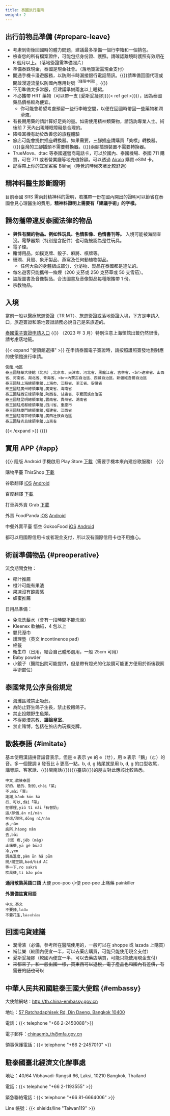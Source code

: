 ```yaml
---
title: 泰國旅行指南
weight: 2
---
```


## 出行前物品準備 {#prepare-leave}

<!-- 請控制篇幅 列出更必要的專案 -->

- 考慮到術後回國時的體力問題，建議最多準備一個行李箱和一個揹包。
- 檢查您的所有檔案證件，可能包括身份證、護照。請確認離境時護照有效期在 6 個月以上。（落地簽證需準備照片）
- 準備泰銖現金，泰國是現金社會。（落地簽證需現金支付）
- 開通手機卡漫遊服務，以防刷卡時漏接銀行電話簡訊。{{<local zh-cn>}}請準備回國代理或開啟漫遊流量以防國內應用封號<sup>（僅限中國）</sup>。{{</local>}}
- 不用準備太多常服，但建議準備兩套以上睡裙。
- 不必攜帶 HRT 藥物（可以帶一支 [愛斯妥凝膠]({{< ref gel >}})），因為泰國藥品價格較為便宜。
  - 你可能會希望考慮預留一些行李箱空間，以便在回國時帶回一些藥物和潤滑液。
- 有長期用藥的請計算好足夠的量。如需使用精神類藥物，請諮詢專業人士。術後前 7 天內出現睡眠障礙是合理的。
- 降噪耳機有助於改善您的旅程體驗
- 旅店可能會提供插座轉換器。如果需要，三腳插座請購買「美標」轉換器。{{<local zh-hant>}}臺灣的三腳插頭不需要轉換器。{{</local>}}兩腳插頭裝置不需要轉換器。
- TrueMove、dtac 等泰國運營商電話卡，可以於國內、泰國機場、泰國 711 購買，可在 711 或者營業廳等地充值餘額。可以透過 [Airalo](https://www.airalo.com) 購買 eSIM 卡。
- 記得帶上你的宜家鯊鯊 Blåhaj（睡覺的時候夾著比較舒適）

## 精神科醫生診斷證明

目前泰國 SRS 需兩封精神科的證明，若攜帶一份在國內開出的證明可以節省在泰國會見心理醫生的費用，**精神科證明上需要有「建議手術」的字樣。**

## 請勿攜帶違反泰國法律的物品

- **與性有關的物品。例如性玩具、色情影像、色情書刊等。** 入境可能被海關查沒。電擊器類（特別是含配件）也可能被認為是性玩具。
- 電子煙。
- 賭博用品，如撲克牌、骰子、麻將、棋牌等。
- 珊瑚、貝殼、象牙製品、燕窩及任何動植物製品。
  - 任何大象的身體組成部分、分泌物、製品在泰國都是違法的。
- 每名遊客只能攜帶一條煙（200 支菸或 250 克菸草或 50 支雪茄）。
- 盜版圖書及音像製品。合法圖書及音像製品每種限攜帶 1 份。
- 宗教物品。

## 入境

當前一般以醫療旅遊簽證（TR MT）、旅遊簽證或落地簽證入境，下方是申請入口，旅遊簽證和落地簽證請務必說自己是來旅遊的。

[泰國電子簽證申請入口](https://www.thaievisa.go.th)
{{<local zh-cn>}}
（2023 年 3 月）特別注意上海領館出籤仍然很慢，請考慮落地籤。

{{< expand "使領館選擇" >}}
在申請泰國電子簽證時，請按照護照簽發地到對應的使領館進行申請。

```csv
使館,地區
泰王國駐華大使館（北京）,北京市、天津市、河北省、黑龍江省、吉林省、<br>遼寧省、山西省、河南省、湖北省、青海省、<br>內蒙古自治區、西藏自治區、新疆維吾爾自治區
泰王國駐上海總領事館,上海市、江蘇省、浙江省、安徽省
泰王國駐廣州總領事館,廣東省、海南省
泰王國駐西安總領事館,陝西省、甘肅省、寧夏回族自治區
泰王國駐昆明總領事館,雲南省、貴州省、湖南省
泰王國駐成都總領事館,四川省、重慶市
泰王國駐廈門總領事館,福建省、江西省
泰王國駐南寧總領事館,廣西壯族自治區
泰王國駐青島總領事館,山東省
```
{{< /expand >}}
{{</local>}}

## 實用 APP {#app}

{{<local zh-cn>}}
陸版 Android 手機啟用 Play Store [下載](https://m.apkpure.com/google-play-store/com.android.vending/download)（需要手機本來內建谷歌服務）
{{</local>}}

購物平臺 ThisShop [下載](https://thisshop.com/)

谷歌翻譯 [iOS](https://apps.apple.com/us/app/google-translate/id414706506) [Android](https://play.google.com/store/apps/details?id=com.google.android.apps.translate)

百度翻譯 [下載](https://fanyi-app.baidu.com/transapp/appdownloadpage)

打車與外賣 Grab [下載](https://www.grab.com/th/en/download/)

外賣 FoodPanda [iOS](https://apps.apple.com/us/app/foodpanda-food-delivery/id758103884) [Android](https://play.google.com/store/apps/details?id=com.global.foodpanda.android)

中餐外賣平臺 悟空 GokooFood [iOS](https://apps.apple.com/th/app/%E6%82%9F%E7%A9%BA%E5%A4%96%E5%8D%96-gokoo-food/id1551803115) [Android](https://play.google.com/store/apps/details?id=com.wukong.waimai)

都可以用國際信用卡或者現金支付，所以沒有國際信用卡也不用擔心。

## 術前準備物品 {#preoperative}

流食期間食物：

- 椰汁推薦
- 橙汁可能有果渣
- 果凍沒有飽腹感
- 蜂蜜推薦

日用品準備：

- 免洗洗髮水（會有一段時間不能洗澡）
- Kleenex 軟抽紙，4 包以上
- 嬰兒溼巾
- 護理墊（英文 incontinence pad）
- 棉籤
- 衛生巾（日用，結合自己體形選用，一般 25cm 可用）
- Baby powder
- 小鏡子（醫院出院可能提供，但是帶有燈光的化妝鏡可能更方便用於術後觀察手術部位）

## 泰國常見公序良俗規定

- 海灘區域禁止吸菸。
- 為防止野生鴿子生長，禁止投餵鴿子。
- 禁止投餵野生魚類。
- 不得褻瀆宗教、**議論皇室**。
- 禁止賭博，包括在旅店內玩撲克牌。

## 散裝泰語 {#imitate}

基本使用漢語拼音諧音表示，但是 e 表示 ye 的 e（ㄝ），用 ə 表示「鵝」（ㄜ）的音。多一個聲調 â 發音比 ā 更高一點。b, d, g 結尾就是用 b, d, g 的口型收尾，講粵語、客家話、{{<local zh-cn>}}閩南話{{</local>}}{{<local zh-hant>}}臺語{{</local>}}的朋友對此應該比較熟悉。

```csv
中文,散裝泰語
好的、是的、對的,chài「菜」
不,mài「賣」
謝謝,kǎob kūn kà
行、可以,dài「帶」
在哪裡,yiǔ tì nái「有替奶」
這/那個,ān nî/nàn
在這/那兒,dōng nî/nàn
水,nâm
廁所,hàong nâm
去,bāi
（很）疼,jěb (màg)
止痛藥,yā gè būad
冷,yen
調高溫度,pə̀m ūn hǎ pūm
開/關空調,bəd/bid AC
等一下,ro sakrù
吹風機,tì bǎo póm
```

**通用散裝英語口語**
大便 poo-poo
小便 pee-pee
止痛藥 painkiller

**外賣備註實用語**

```csv
中文,泰文
不要辣,ไม่เผ็ด
不要花生,ไม่เอาถั่วลิสง
```

## 回國屯貨建議

- 潤滑液（必備，參考所在醫院使用的，一般可以在 shoppe 或 lazada 上購買）
- 補佳樂（較國內便宜一半，可以去藥店購買，可能只能使用現金支付）
- 愛斯妥凝膠（較國內便宜一半，可以去藥店購買，可能只能使用現金支付）
- ~~來都來了，和一般出國一樣，買東西可以退稅，電子產品也和國內有差價，有需要的話也可以~~

## 中華人民共和國駐泰王國大使館 {#embassy}

大使館網站：<http://th.china-embassy.gov.cn>

地址：[57 Ratchadaphisek Rd, Din Daeng, Bangkok 10400](https://goo.gl/maps/VraMb8dvM2uCq99f7)

電話：{{< telephone "+66 2-2450088">}}

電子郵件：<chinaemb_th@mfa.gov.cn>

領事保護電話：{{< telephone "+66 2-2457010" >}}

<!--請轉換後在繁體版本中刪除註釋-->
## 駐泰國臺北經濟文化辦事處

地址：40/64 Vibhavadi-Rangsit 66, Laksi, 10210 Bangkok, Thailand

電話：{{< telephone "+66 2-1193555" >}}

緊急聯絡電話：{{< telephone "+66 81-6664006" >}}

Line 帳號：{{< shields/line "Taiwan119" >}}
